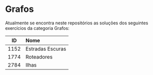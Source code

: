 # Grafos
Atualmente se encontra neste repositórios as soluções dos seguintes exercícios da categoria Grafos:

| ID | Nome |
|:---:|:---|
| 1152 | Estradas Escuras |
| 1774 | Roteadores |
| 2784 | Ilhas |
